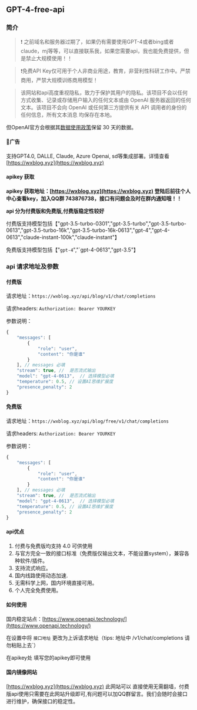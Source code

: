 ## GPT-4-free-api

### 简介

> ❗️ 之前域名和服务器过期了，如果仍有需要使用GPT-4或者bing或者claude，mj等等，可以直接联系我，如果您需要api，我也能免费提供，但是禁止大规模使用！！

> ❗️免费API Key仅可用于个人非商业用途，教育，非营利性科研工作中。严禁商用，严禁大规模训练商用模型！

> 该网站和api高度重视隐私，致力于保护其用户的隐私。该项目不会以任何方式收集、记录或存储用户输入的任何文本或由 OpenAI 服务器返回的任何文本。该项目不会向 OpenAI 或任何第三方提供有关 API 调用者的身份的任何信息，所有文本消息 均保存在本地。

但OpenAI官方会根据其[数据使用政策](https://platform.openai.com/docs/data-usage-policies)保留 30 天的数据。

#### 👏广告

支持GPT4.0, DALLE, Claude, Azure Openai, sd等集成部署。详情查看 [https://wxblog.xyz](https://wxblog.xyz)

#### apikey 获取

**apikey 获取地址：[https://wxblog.xyz](https://wxblog.xyz)  登陆后前往个人中心查看key，加入QQ群 743876738，接口有问题会及时在群内通知哦！！**

**api 分为付费版和免费版,付费版稳定性较好**

付费版支持模型包括【"gpt-3.5-turbo-0301","gpt-3.5-turbo","gpt-3.5-turbo-0613","gpt-3.5-turbo-16k","gpt-3.5-turbo-16k-0613","gpt-4","gpt-4-0613","claude-instant-100k","claude-instant"】

免费版支持模型包括【"`gpt-4`","`gpt-4-0613","gpt-3.5"】

### api 请求地址及参数

#### 付费版

请求地址：`https://wxblog.xyz/api/blog/v1/chat/completions`

请求headers: `Authorization: Bearer YOURKEY`

参数说明：

```JavaScript
{
    "messages": [
        {
            "role": "user",
            "content": "你是谁"
        }
    ], // messages 必填
    "stream": true, //  是否流式输出
    "model": "gpt-4-0613",  // 选择模型必填
    "temperature": 0.5, // 设置AI思维扩展度
    "presence_penalty": 2
}
```

#### 免费版

请求地址：`https://wxblog.xyz/api/blog/free/v1/chat/completions`

请求headers: `Authorization: Bearer YOURKEY`

参数说明：

```JavaScript
{
    "messages": [
        {
            "role": "user",
            "content": "你是谁"
        }
    ], // messages 必填
    "stream": true, //  是否流式输出
    "model": "gpt-4-0613",  // 选择模型必填
    "temperature": 0.5, // 设置AI思维扩展度
    "presence_penalty": 2
}
```

#### api优点

1. 付费与免费版均支持 4.0 可供使用
2. 与官方完全一致的接口标准（免费版仅输出文本，不能设置system），兼容各种软件/插件。
3. 支持流式响应。
4. 国内线路使用动态加速.
5. 无需科学上网，国内环境直接可用。
6. 个人完全免费使用。

#### 如何使用

国内稳定站点：[https://www.openapi.technology/](https://www.openapi.technology/)

在设置中将 `接口地址` 更改为上诉请求地址（tips: 地址中 /v1/chat/completions 请勿粘贴上去`）

在apikey处 填写您的apikey即可使用



#### 国内镜像网站

[https://wxblog.xyz](https://wxblog.xyz)  此网站可以 直接使用无需翻墙，付费版api使用只需要在此网站升级即可,有问题可以加QQ群留言。我们会随时会接口进行维护，确保接口的稳定性。















